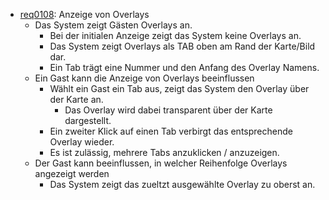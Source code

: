 * [req0108](https://github.com/PolitAktiv/politaktiv-requirements/tree/master/de/requirements/req0108/req0108.md): Anzeige von Overlays
  * Das System zeigt Gästen Overlays an.
    * Bei der initialen Anzeige zeigt das System keine Overlays an.
    * Das System zeigt Overlays als TAB oben am Rand der Karte/Bild dar.
    * Ein Tab trägt eine Nummer und den Anfang des Overlay Namens.
  * Ein Gast kann die Anzeige von Overlays beeinflussen 
    * Wählt ein Gast ein Tab aus, zeigt das System den Overlay über der Karte an. 
      * Das Overlay wird dabei transparent über der Karte dargestellt.
    * Ein zweiter Klick auf einen Tab verbirgt das entsprechende Overlay wieder.  
    * Es ist zulässig, mehrere Tabs anzuklicken / anzuzeigen.
  * Der Gast kann beeinflussen, in welcher Reihenfolge Overlays angezeigt werden
    * Das System zeigt das zueltzt ausgewählte Overlay zu oberst an.